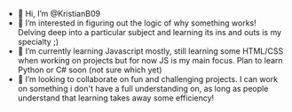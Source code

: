 - 👋 Hi, I’m @KristianB09
- 👀 I’m interested in figuring out the logic of why something works! Delving deep into a particular subject and learning its ins and outs is my specialty ;)
- 🌱 I’m currently learning Javascript mostly, still learning some HTML/CSS when working on projects but for now JS is my main focus. Plan to learn Python or C# soon (not sure which yet)
- 💞️ I’m looking to collaborate on fun and challenging projects. I can work on something i don't have a full understanding on, as long as people understand that learning takes away some efficiency!

<!---
KristianB09/KristianB09 is a ✨ special ✨ repository because its `README.md` (this file) appears on your GitHub profile.
You can click the Preview link to take a look at your changes.
--->
